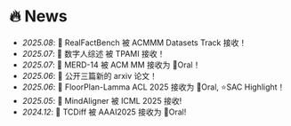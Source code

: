 # 🔥 News
- *2025.08*: 🎉 RealFactBench 被 ACMMM Datasets Track 接收！
- *2025.07*: 🎉 数字人综述 被 TPAMI 接收！
- *2025.07*: 🎉 MERD-14 被 ACM MM 接收为 👑Oral！
- *2025.06*: 🎉 公开三篇新的 arxiv 论文！
- *2025.06*: 🎉 FloorPlan-Lamma ACL 2025 接收为 👑Oral, ⭐SAC Highlight！
- *2025.05*: 🎉 MindAligner 被 ICML 2025 接收!
- *2024.12*: 🎉 TCDiff 被 AAAI2025 接收为 👑Oral!

<!--
- *2024.04*: 🎉 两篇论文发表于 ICASSP 2024 (1 👑Oral, 1 Poster)!
-->
